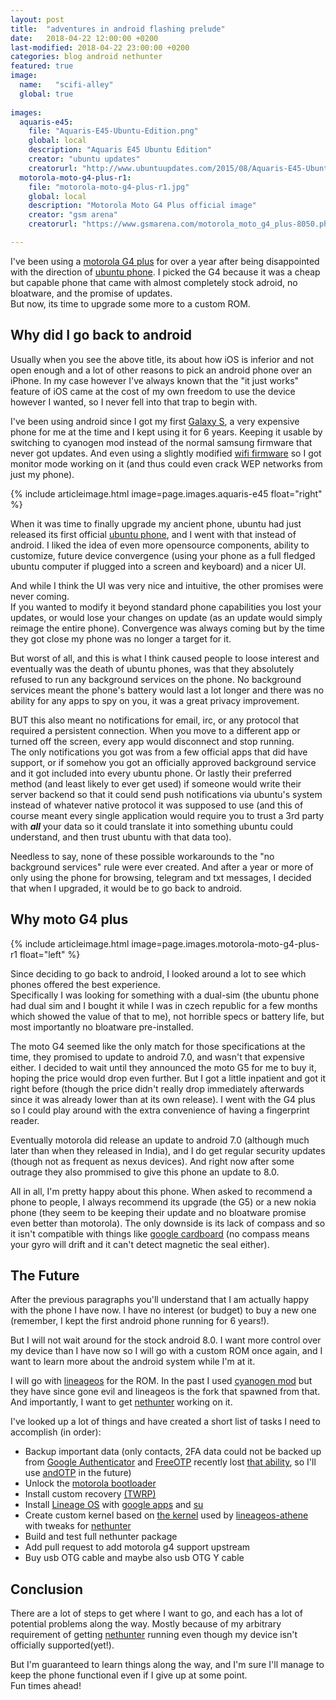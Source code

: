```yaml
---
layout: post
title:  "adventures in android flashing prelude"
date:   2018-04-22 12:00:00 +0200
last-modified: 2018-04-22 23:00:00 +0200
categories: blog android nethunter
featured: true
image: 
  name:   "scifi-alley"
  global: true
  
images: 
  aquaris-e45:
    file: "Aquaris-E45-Ubuntu-Edition.png"
    global: local
    description: "Aquaris E45 Ubuntu Edition"
    creator: "ubuntu updates"
    creatorurl: "http://www.ubuntuupdates.com/2015/08/Aquaris-E45-Ubuntu-Edition-Specification.html"
  motorola-moto-g4-plus-r1:
    file: "motorola-moto-g4-plus-r1.jpg"
    global: local
    description: "Motorola Moto G4 Plus official image"
    creator: "gsm arena"
    creatorurl: "https://www.gsmarena.com/motorola_moto_g4_plus-8050.php"

---
```

I've been using a [motorola G4 plus](https://www.gsmarena.com/motorola_moto_g4_plus-8050.php) for over a year after being disappointed with the direction of [ubuntu phone](https://wiki.ubuntu.com/Touch). I picked the G4 because it was a cheap but capable phone that came with almost completely stock adroid, no bloatware, and the promise of updates.  
But now, its time to upgrade some more to a custom ROM.

## Why did I go back to android
Usually when you see the above title, its about how iOS is inferior and not open enough and a lot of other reasons to pick an android phone over an iPhone. In my case however I've always known that the "it just works" feature of iOS came at the cost of my own freedom to use the device however I wanted, so I never fell into that trap to begin with. 

I've been using android since I got my first [Galaxy S](https://www.gsmarena.com/samsung_i9000_galaxy_s-3115.php), a very expensive phone for me at the time and I kept using it for 6 years. Keeping it usable by switching to cyanogen mod instead of the normal samsung firmware that never got updates. And even using a slightly modified [wifi firmware](https://forum.xda-developers.com/showthread.php?t=2760170) so I got monitor mode working on it (and thus could even crack WEP networks from just my phone).

{% include articleimage.html image=page.images.aquaris-e45 float="right" %}

When it was time to finally upgrade my ancient phone, ubuntu had just released its first official [ubuntu phone](https://en.wikipedia.org/wiki/BQ_Aquaris_E4.5), and I went with that instead of android. I liked the idea of even more opensource components, ability to customize, future device convergence (using your phone as a full fledged ubuntu computer if plugged into a screen and keyboard) and a nicer UI.

And while I think the UI was very nice and intuitive, the other promises were never coming.  
If you wanted to modify it beyond standard phone capabilities you lost your updates, or would lose your changes on update (as an update would simply reimage the entire phone). Convergence was always coming but by the time they got close my phone was no longer a target for it.

But worst of all, and this is what I think caused people to loose interest and eventually was the death of ubuntu phones, was that they absolutely refused to run any background services on the phone. No background services meant the phone's battery would last a lot longer and there was no ability for any apps to spy on you, it was a great privacy improvement.

BUT this also meant no notifications for email, irc, or any protocol that required a persistent connection. When you move to a different app or turned off the screen, every app would disconnect and stop running.  
The only notifications you got was from a few official apps that did have support, or if somehow you got an officially approved background service and it got included into every ubuntu phone. Or lastly their preferred method (and least likely to ever get used) if someone would write their server backend so that it could send push notifications via ubuntu's system instead of whatever native protocol it was supposed to use (and this of course meant every single application would require you to trust a 3rd party with ***all*** your data so it could translate it into something ubuntu could understand, and then trust ubuntu with that data too).  

Needless to say, none of these possible workarounds to the "no background services" rule were ever created. And after a year or more of only using the phone for browsing, telegram and txt messages, I decided that when I upgraded, it would be to go back to android.

## Why moto G4 plus
{% include articleimage.html image=page.images.motorola-moto-g4-plus-r1 float="left" %}

Since deciding to go back to android, I looked around a lot to see which phones offered the best experience.  
Specifically I was looking for something with a dual-sim (the ubuntu phone had dual sim and I bought it while I was in czech republic for a few months which showed the value of that to me), not horrible specs or battery life, but most importantly no bloatware pre-installed.

The moto G4 seemed like the only match for those specifications at the time, they promised to update to android 7.0, and wasn't that expensive either. I decided to wait until they announced the moto G5 for me to buy it, hoping the price would drop even further. But I got a little inpatient and got it right before (though the price didn't really drop immediately afterwards since it was already lower than at its own release). I went with the G4 plus so I could play around with the extra convenience of having a fingerprint reader.

Eventually motorola did release an update to android 7.0 (although much later than when they released in India), and I do get regular security updates (though not as frequent as nexus devices). And right now after some outrage they also prommised to give this phone an update to 8.0.

All in all, I'm pretty happy about this phone. When asked to recommend a phone to people, I always recommend its upgrade (the G5) or a new nokia phone (they seem to be keeping their update and no bloatware promise even better than motorola). The only downside is its lack of compass and so it isn't compatible with things like [google cardboard](https://vr.google.com/cardboard/) (no compass means your gyro will drift and it can't detect magnetic the seal either).

## The Future
After the previous paragraphs you'll understand that I am actually happy with the phone I have now. I have no interest (or budget) to buy a new one (remember, I kept the first android phone running for 6 years!). 

But I will not wait around for the stock android 8.0. I want more control over my device than I have now so I will go with a custom ROM once again, and I want to learn more about the android system while I'm at it.

I will go with [lineageos](https://www.lineageos.org/) for the ROM. In the past I used [cyanogen mod](https://en.wikipedia.org/wiki/CyanogenMod) but they have since gone evil and lineageos is the fork that spawned from that. And importantly, I want to get [nethunter](https://www.kali.org/kali-linux-nethunter/) working on it. 

I've looked up a lot of things and have created a short list of tasks I need to accomplish (in order):
*    Backup important data (only contacts, 2FA data could not be backed up from [Google Authenticator](https://play.google.com/store/apps/details?id=com.google.android.apps.authenticator2) and [FreeOTP](https://freeotp.github.io/) recently lost [that ability](https://github.com/freeotp/freeotp-android/commit/5ced27208fc65999ee5a0103a452877dfb256247), so I'll use [andOTP](https://github.com/andOTP/andOTP) in the future)
*    Unlock the [motorola bootloader](https://motorola-global-portal.custhelp.com/app/standalone/bootloader/unlock-your-device-a)
*    Install custom recovery [(TWRP)](https://dl.twrp.me/athene/)
*    Install [Lineage OS](https://download.lineageos.org/athene) with [google apps](https://wiki.lineageos.org/gapps.html) and [su](https://download.lineageos.org/extras)
*    Create custom kernel based on [the kernel](https://github.com/LineageOS/android_kernel_motorola_msm8952) used by [lineageos-athene](https://github.com/LineageOS/android_device_motorola_athene) with tweaks for [nethunter](https://github.com/offensive-security/kali-nethunter/wiki/Modifying-the-Kernel)
*    Build and test full nethunter package
*    Add pull request to add motorola g4 support upstream
*    Buy usb OTG cable and maybe also usb OTG Y cable

## Conclusion

There are a lot of steps to get where I want to go, and each has a lot of potential problems along the way. Mostly because of my arbitrary requirement of getting [nethunter](https://www.kali.org/kali-linux-nethunter/) running even though my device isn't officially supported(yet!). 

But I'm guaranteed to learn things along the way, and I'm sure I'll manage to keep the phone functional even if I give up at some point.  
Fun times ahead!
